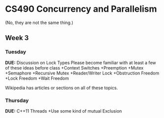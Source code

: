 # CS490 Concurrency and Parallelism
(No, they are not the same thing.)


## Week 3

### Tuesday
**DUE:** Discussion on Lock Types
Please become familiar with at least a few of these ideas before class
+Context Switches
+Preemption
+Mutex
+Semaphore
+Recursive Mutex
+Reader/Writer Lock
+Obstruction Freedom
+Lock Freedom
+Wait Freedom

Wikipedia has articles or sections on all of these topics.


### Thursday
**DUE:** C++11 Threads
+Use some kind of mutual Exclusion
